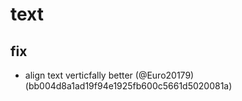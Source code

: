 # text

## fix

* align text verticfally better (@Euro20179) (bb004d8a1ad19f94e1925fb600c5661d5020081a)


